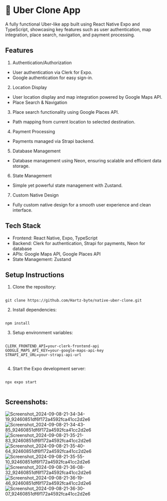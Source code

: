 # 🚗 Uber Clone App
A fully functional Uber-like app built using React Native Expo and TypeScript, showcasing key features such as user authentication, map integration, place search, navigation, and payment processing.


## Features
1. Authentication/Authorization
- User authentication via Clerk for Expo.
- Google authentication for easy sign-in.

2. Location Display
- User location display and map integration powered by Google Maps API.
- Place Search & Navigation

3. Place search functionality using Google Places API.
- Path mapping from current location to selected destination.

4. Payment Processing
- Payments managed via Strapi backend.

5. Database Management
- Database management using Neon, ensuring scalable and efficient data storage.

6. State Management
- Simple yet powerful state management with Zustand.

7. Custom Native Design
- Fully custom native design for a smooth user experience and clean interface.


## Tech Stack
- Frontend: React Native, Expo, TypeScript
- Backend: Clerk for authentication, Strapi for payments, Neon for database
- APIs: Google Maps API, Google Places API
- State Management: Zustand


## Setup Instructions
1. Clone the repository:
````

git clone https://github.com/Hartz-byte/native-uber-clone.git

````

2. Install dependencies:
````

npm install

````

3. Setup environment variables:
````

CLERK_FRONTEND_API=your-clerk-frontend-api
GOOGLE_MAPS_API_KEY=your-google-maps-api-key
STRAPI_API_URL=your-strapi-api-url


````

4. Start the Expo development server:
````

npx expo start


````


## Screenshots:
![Screenshot_2024-09-08-21-34-34-19_92460851df6f172a4592fca41cc2d2e6](https://github.com/user-attachments/assets/df2c1f9c-bfc7-4b2a-9fa0-4713da5bee80)
![Screenshot_2024-09-08-21-34-43-85_92460851df6f172a4592fca41cc2d2e6](https://github.com/user-attachments/assets/ec7b48a5-6c56-4ba9-81bd-1a9b2251a9c8)
![Screenshot_2024-09-08-21-35-21-83_92460851df6f172a4592fca41cc2d2e6](https://github.com/user-attachments/assets/9b33e777-da4d-41c1-907e-499e664c8f23)
![Screenshot_2024-09-08-21-35-40-64_92460851df6f172a4592fca41cc2d2e6](https://github.com/user-attachments/assets/18f16177-c827-4edd-8875-e0a865914a70)
![Screenshot_2024-09-08-21-35-55-10_92460851df6f172a4592fca41cc2d2e6](https://github.com/user-attachments/assets/591fbefc-9e69-43f8-9e1a-666e80a9d9c1)
![Screenshot_2024-09-08-21-36-08-32_92460851df6f172a4592fca41cc2d2e6](https://github.com/user-attachments/assets/65149dea-1adc-4414-bfe3-90699b9a6331)
![Screenshot_2024-09-08-21-36-19-46_92460851df6f172a4592fca41cc2d2e6](https://github.com/user-attachments/assets/1ae31bcc-ba2e-4518-aae7-1128ab9429f5)
![Screenshot_2024-09-08-21-36-30-07_92460851df6f172a4592fca41cc2d2e6](https://github.com/user-attachments/assets/23b49629-0279-4048-8c24-0dd90e7450d7)

